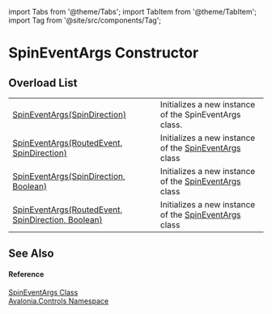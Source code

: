 import Tabs from '@theme/Tabs'; 
import TabItem from '@theme/TabItem'; 
import Tag from '@site/src/components/Tag'; 

# SpinEventArgs Constructor


## Overload List
<table>
<tr>
<td><a href="M_Avalonia_Controls_SpinEventArgs__ctor_1">SpinEventArgs(SpinDirection)</a></td>
<td>Initializes a new instance of the SpinEventArgs class.</td>
</tr>
<tr>
<td><a href="M_Avalonia_Controls_SpinEventArgs__ctor_3">SpinEventArgs(RoutedEvent, SpinDirection)</a></td>
<td>Initializes a new instance of the <a href="T_Avalonia_Controls_SpinEventArgs">SpinEventArgs</a> class</td>
</tr>
<tr>
<td><a href="M_Avalonia_Controls_SpinEventArgs__ctor">SpinEventArgs(SpinDirection, Boolean)</a></td>
<td>Initializes a new instance of the <a href="T_Avalonia_Controls_SpinEventArgs">SpinEventArgs</a> class</td>
</tr>
<tr>
<td><a href="M_Avalonia_Controls_SpinEventArgs__ctor_2">SpinEventArgs(RoutedEvent, SpinDirection, Boolean)</a></td>
<td>Initializes a new instance of the <a href="T_Avalonia_Controls_SpinEventArgs">SpinEventArgs</a> class</td>
</tr>
</table>

## See Also


#### Reference
<a href="T_Avalonia_Controls_SpinEventArgs">SpinEventArgs Class</a>  
<a href="N_Avalonia_Controls">Avalonia.Controls Namespace</a>  
